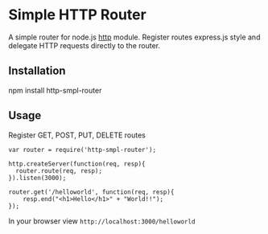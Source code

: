 Simple HTTP Router
====================

A simple router for node.js [http](https://nodejs.org/api/http.html) module. Register routes express.js style and delegate HTTP requests directly to the router.

## Installation

npm install http-smpl-router

## Usage

Register GET, POST, PUT, DELETE routes

```
var router = require('http-smpl-router');

http.createServer(function(req, resp){
  router.route(req, resp);
}).listen(3000);

router.get('/helloworld', function(req, resp){
    resp.end("<h1>Hello</h1>" + "World!!");
});
```

In your browser view ```http://localhost:3000/helloworld```
